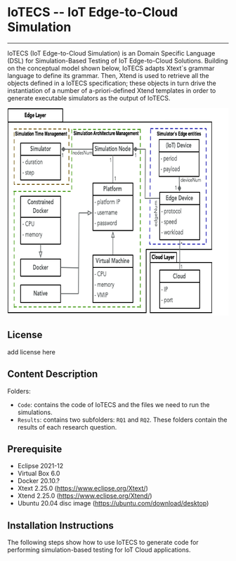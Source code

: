 # IoTECS -- IoT Edge-to-Cloud Simulation
-----------------------------------------------------------------
IoTECS (IoT Edge-to-Cloud Simulation) is an Domain Specific Language (DSL) for Simulation-Based Testing of IoT Edge-to-Cloud Solutions. Building on the conceptual model shown below, IoTECS adapts Xtext`s grammar language to define its grammar. Then, Xtend is used to retrieve all the objects defined in a IoTECS specification; these objects in turn drive the instantiation of a number of a-priori-defined Xtend templates in order to generate executable simulators as the output of IoTECS.

<p align="center">
  <img src="https://github.com/JiaLi123456/IoTECS/blob/main/ConceptualModel.png" width="719" height="472" class="centerImage" />
</p>

License 
--------------------------------------------
add license here

Content Description
----------------------------------------------
Folders:
* ```Code```: contains the code of IoTECS and the files we need to run the simulations.
* ```Results```: contains two subfolders: ```RQ1``` and ```RQ2```. These folders contain the results of each research question.

Prerequisite
---------------------------------------------
* Eclipse 2021-12
* Virtual Box 6.0
* Docker 20.10.?
* Xtext 2.25.0 (https://www.eclipse.org/Xtext/)
* Xtend 2.25.0 (https://www.eclipse.org/Xtend/)
* Ubuntu 20.04 disc image (https://ubuntu.com/download/desktop)


Installation Instructions
--------------------------------------------
The following steps show how to use IoTECS to generate code for performing simulation-based testing for IoT Cloud applications.
